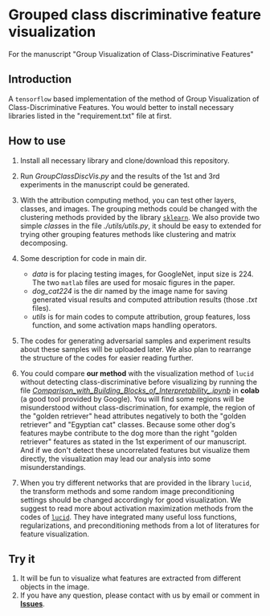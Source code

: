 # Grouped class discriminative feature visualization
For the manuscript "Group Visualization of Class-Discriminative Features"

## Introduction
A `tensorflow` based implementation of the method of Group Visualization of Class-Discriminative Features.
You would better to install necessary libraries listed in the "requirement.txt" file at first.

## How to use
1. Install all necessary library and clone/download this repository.

2. Run *GroupClassDiscVis.py* and the results of the 1st and 3rd experiments in the manuscript could be generated.

3. With the attribution computing method, you can test other layers, classes, and images. The grouping methods could be changed with the clustering methods provided by the library [`sklearn`](https://scikit-learn.org/stable/modules/clustering.html). We also provide two simple *class*es in the file *./utils/utils.py*, it should be easy to extended for trying other grouping features methods like clustering and matrix decomposing.

4. Some description for code in main dir. 
   * *data* is for placing testing images, for GoogleNet, input size is 224. The two `matlab` files are used for mosaic figures in the paper.
   * *dog_cat224* is the dir named by the image name for saving generated visual results and computed attribution results (those *.txt* files). 
   * *utils* is for main codes to compute attribution, group features, loss function, and some activation maps handling operators.

5. The codes for generating adversarial samples and experiment results about these samples will be uploaded later. We also plan to rearrange the structure of the codes for easier reading further.

6. You could compare **our method** with the visualization method of `lucid` without detecting class-discriminative before visualizing by running the file [*Comparison_with_Building_Blocks_of_Interpretability_.ipynb*](https://colab.research.google.com/github/GlowingHorse/class-discriminative-vis/blob/master/Comparison_with_%22Building_Blocks_of_Interpretability%22.ipynb) in **colab** (a good tool provided by Google). You will find some regions will be misunderstood without class-discrimination, for example, the region of the "golden retriever" head attributes negatively to both the "golden retriever" and "Egyptian cat" classes. Because some other dog's features maybe contribute to the dog more than the right "golden retriever" features as stated in the 1st experiment of our manuscript. And if we don't detect these uncorrelated features but visualize them directly, the visualization may lead our analysis into some misunderstandings.

7. When you try different networks that are provided in the library `lucid`, the transform methods and some random image preconditioning settings should be changed accordingly for good visualization. We suggest to read more about activation maximization methods from the codes of [`lucid`](https://github.com/tensorflow/lucid). They have integrated many useful loss functions, regularizations, and preconditioning methods from a lot of literatures for feature visualization.


## Try it
1. It will be fun to visualize what features are extracted from different objects in the image.
2. If you have any question, please contact with us by email or comment in [**Issues**](https://github.com/GlowingHorse/class-discriminative-vis/issues).
